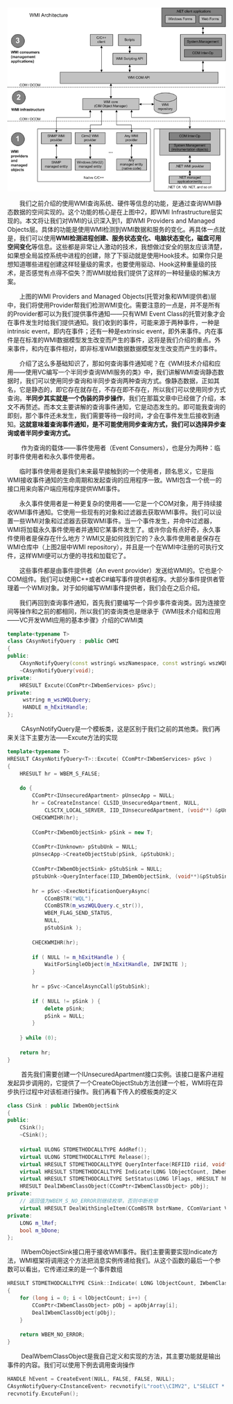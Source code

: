 ![](_v_images/_1521450765_29733.png)  

&emsp;&emsp;我们之前介绍的使用WMI查询系统、硬件等信息的功能，是通过查询WMI静态数据的空间实现的。这个功能的核心是在上图中2，即WMI Infrastructure层实现的。本文将让我们对WMI的认识深入到1，即WMI Providers and Managed Objects层。具体的功能是使用WMI检测到WMI数据和服务的变化。再具体一点就是，我们可以使用**WMI检测进程创建、服务状态变化、电脑状态变化，磁盘可用空间变化**等信息。这些都是非常让人激动的技术，我想做过安全的朋友应该清楚，如果想全局监控系统中进程的创建，除了下驱动就是使用Hook技术。如果你只是想知道哪些进程创建这样轻量级的需求，也要使用驱动、Hook这种重量级的技术，是否感觉有点得不偿失？而WMI就给我们提供了这样的一种轻量级的解决方案。  

&emsp;&emsp;上图的WMI Providers and Managed Objects(托管对象和WMI提供者)层中，我们将使用Provider帮我们检测WMI变化。需要注意的一点是，并不是所有的Provider都可以为我们提供事件通知——只有WMI Event Class的托管对象才会在事件发生时给我们提供通知。我们收到的事件，可能来源于两种事件，一种是intrinsic event，即内在事件；还有一种是extrinsic event，即外来事件。内在事件是在标准的WMI数据模型发生改变而产生的事件，这将是我们介绍的重点。外来事件，和内在事件相对，即非标准WMI数据数据模型发生改变而产生的事件。  

&emsp;&emsp;介绍了这么多基础知识了，那如何查询事件通知呢？在《WMI技术介绍和应用——使用VC编写一个半同步查询WMI服务的类》中，我们讲解WMI查询静态数据时，我们可以使用同步查询和半同步查询两种查询方式。像静态数据，正如其名，它是静态的，即它存在就存在，不存在即不存在，所以我们可以使用同步方式查询。**半同步其实就是一个伪装的异步操作**，我们在那篇文章中已经做了介绍，本文不再赘述。而本文主要讲解的查询事件通知，它是动态发生的。即可能我查询的即刻，那个事件还未发生，我们需要等待一段时间，才会在事件发生后接收到通知。**这就意味着查询事件通知，是不可能使用同步查询方式，我们可以选择异步查询或者半同步查询方式。**  

&emsp;&emsp; 作为查询的载体——事件使用者（Event Consumers），也是分为两种：临时事件使用者和永久事件使用者。  

&emsp;&emsp;临时事件使用者是我们未来最早接触到的一个使用者，顾名思义，它是指WMI接收事件通知的生命周期和发起查询的应用程序一致。WMI包含一个统一的接口用来向客户端应用程序提供WMI事件。   

&emsp;&emsp;永久事件使用者是一种更复杂的使用者——它是一个COM对象，用于持续接收WMI事件通知。它使用一些现有的对象和过滤器去获取WMI事件。我们可以设置一些WMI对象和过滤器去获取WMI事件。当一个事件发生，并命中过滤器，WMI将加载永久事件使用者并通知它某事件发生了。或许你会有点好奇，永久事件使用者是保存在什么地方？WMI又是如何找到它的？永久事件使用者是保存在WMI仓库中（上图2层中WMI repository），并且是一个在WMI中注册的可执行文件，这样WMI便可以方便的寻找和加载它了。  

&emsp;&emsp;这些事件都是由事件提供者（An event provider）发送给WMI的。它也是个COM组件。我们可以使用C++或者C#编写事件提供者程序。大部分事件提供者管理着一个WMI对象。对于如何编写WMI事件提供者，我们会在之后介绍。  

&emsp;&emsp;我们再回到查询事件通知，首先我们要编写一个异步事件查询类。因为连接空间等操作和之前的都相同，所以我们的查询类也是继承于《WMI技术介绍和应用——VC开发WMI应用的基本步骤》介绍的CWMI类  
```c++
template<typename T>  
class CAsynNotifyQuery : public CWMI  
{  
public:  
    CAsynNotifyQuery(const wstring& wszNamespace, const wstring& wszWQLQuery, HANDLE hExitEvent);  
    ~CAsynNotifyQuery(void);  
private:  
    HRESULT Excute(CComPtr<IWbemServices> pSvc);  
private:  
     wstring m_wszWQLQuery;  
     HANDLE m_hExitHandle;  
};  
```

&emsp;&emsp; CAsynNotifyQuery是一个模板类，这是区别于我们之前的其他类。我们再来关注下主要方法——Excute方法的实现  
```c++
template<typename T>  
HRESULT CAsynNotifyQuery<T>::Excute( CComPtr<IWbemServices> pSvc )  
{  
    HRESULT hr = WBEM_S_FALSE;  
  
    do {  
        CComPtr<IUnsecuredApartment> pUnsecApp = NULL;  
        hr = CoCreateInstance( CLSID_UnsecuredApartment, NULL,  
            CLSCTX_LOCAL_SERVER, IID_IUnsecuredApartment, (void**) &pUnsecApp);  
        CHECKWMIHR(hr);  
  
        CComPtr<IWbemObjectSink> pSink = new T;  
  
        CComPtr<IUnknown> pStubUnk = NULL;  
        pUnsecApp->CreateObjectStub(pSink, &pStubUnk);  
  
        CComPtr<IWbemObjectSink> pStubSink = NULL;  
        pStubUnk->QueryInterface(IID_IWbemObjectSink, (void**)&pStubSink);  
  
        hr = pSvc->ExecNotificationQueryAsync(   
            CComBSTR("WQL"),  
            CComBSTR(m_wszWQLQuery.c_str()),  
            WBEM_FLAG_SEND_STATUS,  
            NULL,  
            pStubSink );  
  
        CHECKWMIHR(hr);  
  
        if ( NULL != m_hExitHandle ) {  
            WaitForSingleObject(m_hExitHandle, INFINITE );  
        }  
  
        hr = pSvc->CancelAsyncCall(pStubSink);  
  
        if ( NULL != pSink ) {  
            delete pSink;  
            pSink = NULL;  
        }  
  
    } while (0);  
  
    return hr;    
}  
```
&emsp;&emsp; 首先我们需要创建一个IUnsecuredApartment接口实例。该接口是客户进程发起异步调用的，它提供了一个CreateObjectStub方法创建一个桩，WMI将在异步执行过程中对该桩进行操作。我们再看下传入的模板类的定义  

```c++
class CSink : public IWbemObjectSink  
{  
public:  
    CSink();  
    ~CSink();  
  
    virtual ULONG STDMETHODCALLTYPE AddRef();  
    virtual ULONG STDMETHODCALLTYPE Release();  
    virtual HRESULT STDMETHODCALLTYPE QueryInterface(REFIID riid, void** ppv);  
    virtual HRESULT STDMETHODCALLTYPE Indicate(LONG lObjectCount, IWbemClassObject __RPC_FAR* __RPC_FAR* apObjArray);  
    virtual HRESULT STDMETHODCALLTYPE SetStatus(LONG lFlags, HRESULT hResult, BSTR strParam, IWbemClassObject __RPC_FAR* pObjParam);  
    HRESULT DealIWbemClassObject(CComPtr<IWbemClassObject> pObj);  
private:  
    // 返回值为WBEM_S_NO_ERROR则继续枚举，否则中断枚举  
    virtual HRESULT DealWithSingleItem(CComBSTR bstrName, CComVariant Value, CIMTYPE type, LONG lFlavor);  
private:  
    LONG m_lRef;  
    bool m_bDone;  
};  
```

&emsp;&emsp; IWbemObjectSink接口用于接收WMI事件。我们主要需要实现Indicate方法，WMI框架将调用这个方法把消息实例传递给我们。从这个函数的最后一个参数可以看出，它传递过来的是一个事件数组  
```c++
HRESULT STDMETHODCALLTYPE CSink::Indicate( LONG lObjectCount, IWbemClassObject __RPC_FAR* __RPC_FAR* apObjArray )  
{  
    for (long i = 0; i < lObjectCount; i++) {   
        CComPtr<IWbemClassObject> pObj = apObjArray[i];   
        DealIWbemClassObject(pObj);  
    }   
  
    return WBEM_NO_ERROR;   
}  
```

&emsp;&emsp;  DealWbemClassObject是我自己定义和实现的方法，其主要功能就是输出事件的内容。我们可以使用下例去调用查询操作  
```c++
HANDLE hEvent = CreateEvent(NULL, FALSE, FALSE, NULL);  
CAsynNotifyQuery<CInstanceEvent> recvnotify(L"root\\CIMV2", L"SELECT * FROM __InstanceModificationEvent WITHIN 1 WHERE TargetInstance ISA 'Win32_Process'", hEvent);  
recvnotify.ExcuteFun();  
```